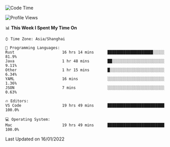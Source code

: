 <!--START_SECTION:waka-->
![Code Time](http://img.shields.io/badge/Code%20Time-917%20hrs%2028%20mins-blue)

![Profile Views](http://img.shields.io/badge/Profile%20Views-4-blue)

📊 **This Week I Spent My Time On** 

```text
⌚︎ Time Zone: Asia/Shanghai

💬 Programming Languages: 
Rust                     16 hrs 14 mins      ████████████████████░░░░░   81.9% 
Java                     1 hr 48 mins        ██░░░░░░░░░░░░░░░░░░░░░░░   9.11% 
Other                    1 hr 15 mins        █░░░░░░░░░░░░░░░░░░░░░░░░   6.34% 
YAML                     16 mins             ░░░░░░░░░░░░░░░░░░░░░░░░░   1.36% 
JSON                     7 mins              ░░░░░░░░░░░░░░░░░░░░░░░░░   0.63%

🔥 Editors: 
VS Code                  19 hrs 49 mins      █████████████████████████   100.0%

💻 Operating System: 
Mac                      19 hrs 49 mins      █████████████████████████   100.0%

```


 Last Updated on 16/01/2022
<!--END_SECTION:waka-->
